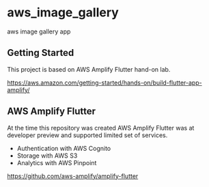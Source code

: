 # aws_image_gallery

aws image gallery app

## Getting Started

This project is based on AWS Amplify Flutter hand-on lab.

https://aws.amazon.com/getting-started/hands-on/build-flutter-app-amplify/

## AWS Amplify Flutter

At the time this repository was created AWS Amplify Flutter was at developer preview and supported limited set of services.

- Authentication with AWS Cognito
- Storage with AWS S3
- Analytics with AWS Pinpoint

https://github.com/aws-amplify/amplify-flutter

